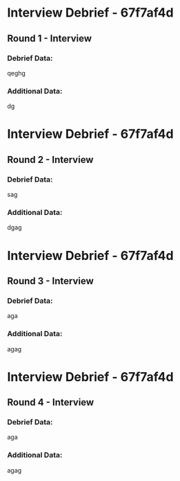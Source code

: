
# Interview Debrief - 67f7af4d

## Round 1 - Interview

### Debrief Data:
qeghg

### Additional Data:
dg
  


# Interview Debrief - 67f7af4d

## Round 2 - Interview

### Debrief Data:
sag

### Additional Data:
dgag
  


# Interview Debrief - 67f7af4d

## Round 3 - Interview

### Debrief Data:
aga

### Additional Data:
agag
  


# Interview Debrief - 67f7af4d

## Round 4 - Interview

### Debrief Data:
aga

### Additional Data:
agag
  